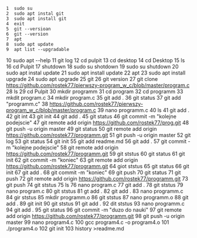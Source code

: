     1  sudo su
    2  sudo apt instal git
    3  sudo apt install git
    4  exit
    5  git --versioan
    6  git --version
    7  apt
    8  sudo apt update
    9  apt list --upgradable
   10  sudo apt --help
   11  git log
   12  cd pulpit
   13  cd desktop
   14  cd Desktop
   15  ls
   16  cd Pulpit
   17  shutdown
   18  sudo su shotdown
   19  sudo su shutdown
   20  sudo apt instal update
   21  sudo apt install update
   22  apt
   23  sudo apt install upgrade
   24  sudo apt upgrade
   25  git
   26  git version
   27  git clone https://github.com/rostek77/pierwszy-program_w_c/blob/master/program.c
   28  ls
   29  cd Pulpit
   30  mkdir programm
   31  cd program
   32  cd programm
   33  mkdit program.c
   34  mkdir program.c
   35  git add .
   36  git status
   37  git add "programm.c"
   38  https://github.com/rostek77/pierwszy-program_w_c/blob/master/program.c
   39  nano programm.c
   40  ls
   41  git add .
   42  git int
   43  git init
   44  git add .
   45  git status
   46  git commit -m "kolejne podejscie"
   47  git remote add origin https://github.com/rostek77/prog.git
   48  git push -u origin master
   49  git status
   50  git remote add origin https://github.com/rostek77/programm.git
   51  git push -u origin master
   52  git log
   53  git status
   54  git init
   55  git add readme.md
   56  git add .
   57  git commit -m "kolejne podejscie"
   58  git remote add origin https://github.com/rostek77/programm.git
   59  git ststus
   60  git status
   61  git init
   62  git commit -m "koniec"
   63  git remote add origin https://github.com/rostek77/programm.git
   64  giot ststus
   65  git status
   66  git init
   67  git add .
   68  git commit -m "koniec"
   69  git push
   70  git status
   71  git push
   72  git remote add origin https://github.com/rostek77/programm.git
   73  git push
   74  git ststus
   75  ls
   76  nano program.c
   77  git add .
   78  git ststus
   79  nano program.c
   80  git ststus
   81  gt add .
   82  git add .
   83  nano programm.c
   84  gir ststus
   85  mkdir programm.o
   86  git ststus
   87  nano programm.o
   88  git add .
   89  git init
   90  git ststus
   91  git add .
   92  dit ststus
   93  nano programm.c
   94  git add .
   95  git status
   96  git commit -m "duzo do nauki"
   97  git remote add origin https://github.com/rostek77/programm.git
   98  git push -u origin master
   99  nano program4.c
  100  gcc program4.c -o program4.o
  101  ./program4.o
  102  git init
  103  history >readme.md
